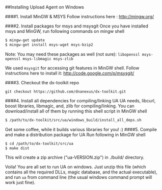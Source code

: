 ##Installing Upload Agent on Windows

####1. Install MinGW & MSYS
Follow instructions here : http://mingw.org/

####2. Install packages for msys and msysgit
Once you have installed msys and MinGW, run following commands on mingw shell
```bash
$ mingw-get update
$ mingw-get install msys-wget msys-bzip2
```
Note: You may need these packages as well (not sure): ```libopenssl msys-openssl msys-libmagic msys-zlib```

We used ``msysgit`` for accessing git features in MinGW shell. Follow instructions here to install it: http://code.google.com/p/msysgit/

####3. Checkout the dx-toolkit repo
```
git checkout https://github.com/dnanexus/dx-toolkit.git
```

####4. Install all dependencies for compiling/linking UA
UA needs, libcurl, boost libraries, libmagic, and, zlib for compiling/linking. You can download/install all of them by running this shell script in MinGW shell
```bash
$ /path/to/dx-toolkit/src/ua/windows_build/install_all_deps.sh
```
Get some coffee, while it builds various libraries for you! :)
####5. Compile and make a distribution package for UA
Run following in MinGW shell
```bash
$ cd /path/to/dx-toolkit/src/ua
$ make dist
```
This will create a zip archive ("ua-VERSION.zip") in ./build/ directory.

Voila! You are all set to run UA on windows. Just unzip this file (which contains all the required DLLs, magic database, and the actual executable), and run ```ua``` from command line (the usual windows command prompt will work just fine).